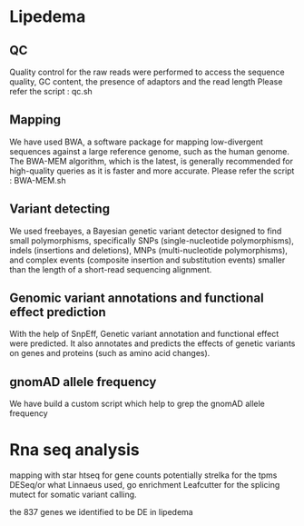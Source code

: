 # Lipedema
## QC
Quality control for the raw reads were performed to access the sequence quality, GC content,
the presence of adaptors and the read length
Please refer the script : qc.sh
## Mapping
We have used BWA, a software package for mapping low-divergent sequences against a large reference genome, such as the human genome. The
BWA-MEM algorithm, which is the latest, is generally recommended for high-quality queries as it is faster and more accurate.
Please refer the script : BWA-MEM.sh
## Variant detecting
We used freebayes, a Bayesian genetic variant detector designed to find small polymorphisms, specifically SNPs (single-nucleotide polymorphisms), indels (insertions and deletions), MNPs (multi-nucleotide polymorphisms), and complex events (composite insertion and substitution events) smaller than the length of a short-read sequencing alignment.
## Genomic variant annotations and functional effect prediction
 With the help of SnpEff, Genetic variant annotation and functional effect were predicted. It also annotates and predicts the effects of genetic variants on genes and proteins (such as amino acid changes).
## gnomAD allele frequency
We have build a custom script which help to grep the gnomAD allele frequency

# Rna seq analysis
mapping with star
htseq for gene counts
potentially strelka for the tpms
DESeq/or what Linnaeus used, go enrichment
Leafcutter for the splicing
mutect for somatic variant calling.

the 837 genes we identified to be DE in lipedema
